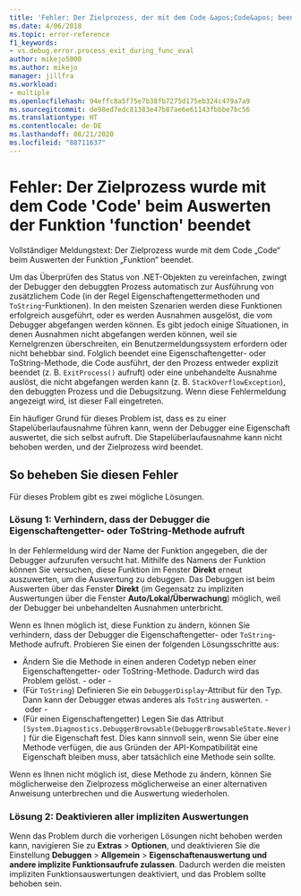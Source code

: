 ```yaml
---
title: 'Fehler: Der Zielprozess, der mit dem Code &apos;Code&apos; beendet wurde, während er die Funktion &apos;Funktion&apos; ausgeführt hat | Microsoft-Dokumentation'
ms.date: 4/06/2018
ms.topic: error-reference
f1_keywords:
- vs.debug.error.process_exit_during_func_eval
author: mikejo5000
ms.author: mikejo
manager: jillfra
ms.workload:
- multiple
ms.openlocfilehash: 94effc8a5f75e7b38fb7275d175eb324c479a7a9
ms.sourcegitcommit: de98ed7edc81383e47b87ae6e61143fbbbe7bc56
ms.translationtype: HT
ms.contentlocale: de-DE
ms.lasthandoff: 08/21/2020
ms.locfileid: "88711637"
---
```

# <a name="error-the-target-process-exited-with-code-39code39-while-evaluating-the-function-39function39"></a>Fehler: Der Zielprozess wurde mit dem Code &#39;Code&#39; beim Auswerten der Funktion &#39;function&#39; beendet

Vollständiger Meldungstext: Der Zielprozess wurde mit dem Code „Code“ beim Auswerten der Funktion „Funktion“ beendet.

Um das Überprüfen des Status von .NET-Objekten zu vereinfachen, zwingt der Debugger den debuggten Prozess automatisch zur Ausführung von zusätzlichem Code (in der Regel Eigenschaftengettermethoden und `ToString`-Funktionen). In den meisten Szenarien werden diese Funktionen erfolgreich ausgeführt, oder es werden Ausnahmen ausgelöst, die vom Debugger abgefangen werden können. Es gibt jedoch einige Situationen, in denen Ausnahmen nicht abgefangen werden können, weil sie Kernelgrenzen überschreiten, ein Benutzermeldungssystem erfordern oder nicht behebbar sind. Folglich beendet eine Eigenschaftengetter- oder ToString-Methode, die Code ausführt, der den Prozess entweder explizit beendet (z. B. `ExitProcess()` aufruft) oder eine unbehandelte Ausnahme auslöst, die nicht abgefangen werden kann (z. B. `StackOverflowException`), den debuggten Prozess und die Debugsitzung. Wenn diese Fehlermeldung angezeigt wird, ist dieser Fall eingetreten.

Ein häufiger Grund für dieses Problem ist, dass es zu einer Stapelüberlaufausnahme führen kann, wenn der Debugger eine Eigenschaft auswertet, die sich selbst aufruft. Die Stapelüberlaufausnahme kann nicht behoben werden, und der Zielprozess wird beendet.

## <a name="to-correct-this-error"></a>So beheben Sie diesen Fehler

Für dieses Problem gibt es zwei mögliche Lösungen.

### <a name="solution-1-prevent-the-debugger-from-calling-the-getter-property-or-tostring-method"></a>Lösung 1: Verhindern, dass der Debugger die Eigenschaftengetter- oder ToString-Methode aufruft 

In der Fehlermeldung wird der Name der Funktion angegeben, die der Debugger aufzurufen versucht hat. Mithilfe des Namens der Funktion können Sie versuchen, diese Funktion im Fenster **Direkt** erneut auszuwerten, um die Auswertung zu debuggen. Das Debuggen ist beim Auswerten über das Fenster **Direkt** (im Gegensatz zu impliziten Auswertungen über die Fenster **Auto/Lokal/Überwachung**) möglich, weil der Debugger bei unbehandelten Ausnahmen unterbricht.

Wenn es Ihnen möglich ist, diese Funktion zu ändern, können Sie verhindern, dass der Debugger die Eigenschaftengetter- oder `ToString`-Methode aufruft. Probieren Sie einen der folgenden Lösungsschritte aus:

* Ändern Sie die Methode in einen anderen Codetyp neben einer Eigenschaftengetter- oder ToString-Methode. Dadurch wird das Problem gelöst.
    - oder -
* (Für `ToString`) Definieren Sie ein `DebuggerDisplay`-Attribut für den Typ. Dann kann der Debugger etwas anderes als `ToString` auswerten.
    - oder -
* (Für einen Eigenschaftengetter) Legen Sie das Attribut `[System.Diagnostics.DebuggerBrowsable(DebuggerBrowsableState.Never)]` für die Eigenschaft fest. Dies kann sinnvoll sein, wenn Sie über eine Methode verfügen, die aus Gründen der API-Kompatibilität eine Eigenschaft bleiben muss, aber tatsächlich eine Methode sein sollte.

Wenn es Ihnen nicht möglich ist, diese Methode zu ändern, können Sie möglicherweise den Zielprozess möglicherweise an einer alternativen Anweisung unterbrechen und die Auswertung wiederholen.

### <a name="solution-2-disable-all-implicit-evaluation"></a>Lösung 2: Deaktivieren aller impliziten Auswertungen

Wenn das Problem durch die vorherigen Lösungen nicht behoben werden kann, navigieren Sie zu **Extras** > **Optionen**, und deaktivieren Sie die Einstellung **Debuggen** > **Allgemein** > **Eigenschaftenauswertung und andere implizite Funktionsaufrufe zulassen**. Dadurch werden die meisten impliziten Funktionsauswertungen deaktiviert, und das Problem sollte behoben sein.
